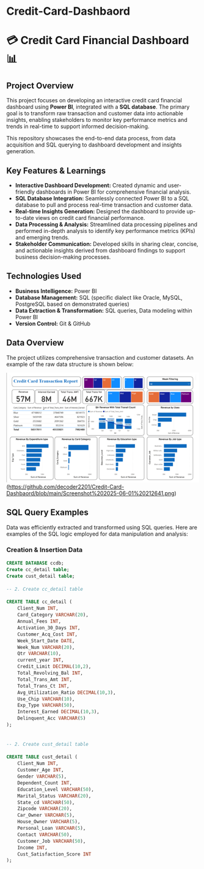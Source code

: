 # Credit-Card-Dashbaord
# 💳 Credit Card Financial Dashboard 📊

## Project Overview

This project focuses on developing an interactive credit card financial dashboard using **Power BI**, integrated with a **SQL database**. The primary goal is to transform raw transaction and customer data into actionable insights, enabling stakeholders to monitor key performance metrics and trends in real-time to support informed decision-making.

This repository showcases the end-to-end data process, from data acquisition and SQL querying to dashboard development and insights generation.

## Key Features & Learnings

* **Interactive Dashboard Development:** Created dynamic and user-friendly dashboards in Power BI for comprehensive financial analysis.
* **SQL Database Integration:** Seamlessly connected Power BI to a SQL database to pull and process real-time transaction and customer data.
* **Real-time Insights Generation:** Designed the dashboard to provide up-to-date views on credit card financial performance.
* **Data Processing & Analysis:** Streamlined data processing pipelines and performed in-depth analysis to identify key performance metrics (KPIs) and emerging trends.
* **Stakeholder Communication:** Developed skills in sharing clear, concise, and actionable insights derived from dashboard findings to support business decision-making processes.

## Technologies Used

* **Business Intelligence:** Power BI
* **Database Management:** SQL (specific dialect like Oracle, MySQL, PostgreSQL based on demonstrated queries)
* **Data Extraction & Transformation:** SQL queries, Data modeling within Power BI
* **Version Control:** Git & GitHub

## Data Overview

The project utilizes comprehensive transaction and customer datasets. An example of the raw data structure is shown below:

![Sample Data Overview](https://github.com/decoder2201/Credit-Card-Dashbaord/blob/main/Screenshot%202025-06-01%20212703.png)
(https://github.com/decoder2201/Credit-Card-Dashbaord/blob/main/Screenshot%202025-06-01%20212641.png)


## SQL Query Examples

Data was efficiently extracted and transformed using SQL queries. Here are examples of the SQL logic employed for data manipulation and analysis:

### Creation & Insertion Data

```sql
CREATE DATABASE ccdb;
Create cc_detail table;
Create cust_detail table;

-- 2. Create cc_detail table

CREATE TABLE cc_detail (
    Client_Num INT,
    Card_Category VARCHAR(20),
    Annual_Fees INT,
    Activation_30_Days INT,
    Customer_Acq_Cost INT,
    Week_Start_Date DATE,
    Week_Num VARCHAR(20),
    Qtr VARCHAR(10),
    current_year INT,
    Credit_Limit DECIMAL(10,2),
    Total_Revolving_Bal INT,
    Total_Trans_Amt INT,
    Total_Trans_Ct INT,
    Avg_Utilization_Ratio DECIMAL(10,3),
    Use_Chip VARCHAR(10),
    Exp_Type VARCHAR(50),
    Interest_Earned DECIMAL(10,3),
    Delinquent_Acc VARCHAR(5)
);


-- 2. Create cust_detail table

CREATE TABLE cust_detail (
    Client_Num INT,
    Customer_Age INT,
    Gender VARCHAR(5),
    Dependent_Count INT,
    Education_Level VARCHAR(50),
    Marital_Status VARCHAR(20),
    State_cd VARCHAR(50),
    Zipcode VARCHAR(20),
    Car_Owner VARCHAR(5),
    House_Owner VARCHAR(5),
    Personal_Loan VARCHAR(5),
    Contact VARCHAR(50),
    Customer_Job VARCHAR(50),
    Income INT,
    Cust_Satisfaction_Score INT
);


